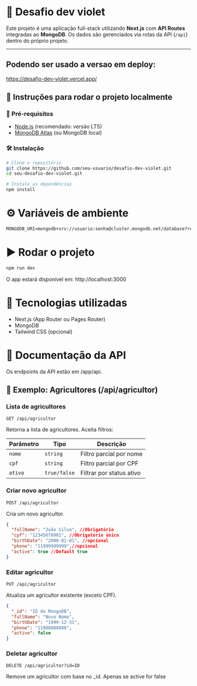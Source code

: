 # 🌱 Desafio dev violet

Este projeto é uma aplicação full-stack utilizando **Next.js** com **API Routes** integradas ao **MongoDB**. Os dados são gerenciados via rotas da API (`/api`) dentro do próprio projeto.

---
## Podendo ser usado a versao em deploy: 
https://desafio-dev-violet.vercel.app/
## 🚀 Instruções para rodar o projeto localmente

### 🔧 Pré-requisitos

- [Node.js](https://nodejs.org/) (recomendado: versão LTS)
- [MongoDB Atlas](https://www.mongodb.com/cloud/atlas) (ou MongoDB local)

### 🛠️ Instalação

```bash
# Clone o repositório
git clone https://github.com/seu-usuario/desafio-dev-violet.git
cd seu-desafio-dev-violet.git

# Instale as dependências
npm install
```

# ⚙️ Variáveis de ambiente

```txt
MONGODB_URI=mongodb+srv://usuario:senha@cluster.mongodb.net/database?retryWrites=true&w=majority
``` 

# ▶️ Rodar o projeto

```bash
npm run dev
```

O app estará disponível em: http://localhost:3000

# 🧱 Tecnologias utilizadas
- Next.js (App Router ou Pages Router)
- MongoDB
- Tailwind CSS (opcional)

# 📘 Documentação da API
Os endpoints da API estão em /app/api.

## 🔹 Exemplo: Agricultores (/api/agricultor)

### Lista de agricultores
```http
GET /api/agricultor
```
Retorna a lista de agricultores. Aceita filtros:

| Parâmetro | Tipo         | Descrição                |
| --------- | ------------ | ------------------------ |
| `nome`    | `string`     | Filtro parcial por nome  |
| `cpf`     | `string`     | Filtro parcial por CPF   |
| `ativo`   | `true/false` | Filtrar por status ativo |

### Criar novo agricultor

``` http
POST /api/agricultor
```
Cria um novo agricultor.
```json
{
  "fullName": "João Silva", //Obrigatório
  "cpf": "12345678901", //Obrigatório único
  "birthDate": "2000-01-01", //opcional
  "phone": "11999999999",//opcional
  "active": true //Default true
}
``` 
### Editar agricultor
```http
PUT /api/agricultor
```
Atualiza um agricultor existente (exceto CPF).
```json
{
  "_id": "ID do MongoDB",
  "fullName": "Novo Nome",
  "birthDate": "1999-12-31",
  "phone": "11988888888",
  "active": false
}
```

### Deletar agricultor
```http
DELETE /api/agricultor?id=ID
```
Remove um agricultor com base no _id. Apenas se active for false

